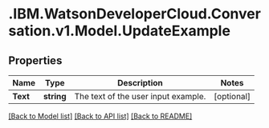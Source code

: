 # .IBM.WatsonDeveloperCloud.Conversation.v1.Model.UpdateExample
## Properties

Name | Type | Description | Notes
------------ | ------------- | ------------- | -------------
**Text** | **string** | The text of the user input example. | [optional] 

[[Back to Model list]](../README.md#documentation-for-models) [[Back to API list]](../README.md#documentation-for-api-endpoints) [[Back to README]](../README.md)

